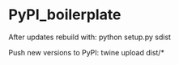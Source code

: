# PyPI_boilerplate

After updates rebuild with:
    python setup.py sdist

Push new versions to PyPI:
    twine upload dist/*
